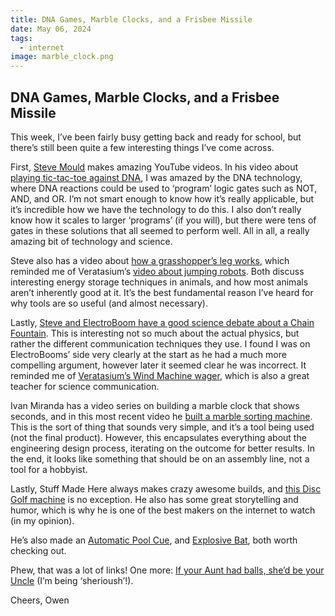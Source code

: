 ```yaml
---
title: DNA Games, Marble Clocks, and a Frisbee Missile
date: May 06, 2024
tags:
  - internet
image: marble_clock.png
---
```


## DNA Games, Marble Clocks, and a Frisbee Missile

This week, I’ve been fairly busy getting back and ready for school, but there’s still been quite a few interesting things I’ve come across.

First, [Steve Mould](https://www.youtube.com/@SteveMould) makes amazing YouTube videos. In his video about [playing tic-tac-toe against DNA](https://www.youtube.com/watch?v=GgPdRKqcRTE), I was amazed by the DNA technology, where DNA reactions could be used to ‘program’ logic gates such as NOT, AND, and OR. I’m not smart enough to know how it’s really applicable, but it’s incredible how we have the technology to do this. I also don’t really know how it scales to larger ‘programs’ (if you will), but there were tens of gates in these solutions that all seemed to perform well. All in all, a really amazing bit of technology and science.

Steve also has a video about [how a grasshopper’s leg works](https://www.youtube.com/watch?v=xUUW6SYl_ak), which reminded me of Veratasium’s [video about jumping robots](https://www.youtube.com/watch?v=daaDuC1kbds). Both discuss interesting energy storage techniques in animals, and how most animals aren’t inherently good at it. It’s the best fundamental reason I’ve heard for why tools are so useful (and almost necessary).

Lastly, [Steve and ElectroBoom have a good science debate about a Chain Fountain](https://www.youtube.com/playlist?list=PLcqX4UMXNKEdNBKABT3ZF6Fvu5Jkq3OxB). This is interesting not so much about the actual physics, but rather the different communication techniques they use. I found I was on ElectroBooms’ side very clearly at the start as he had a much more compelling argument, however later it seemed clear he was incorrect. It reminded me of [Veratasium’s Wind Machine wager](https://www.youtube.com/watch?v=yCsgoLc_fzI), which is also a great teacher for science communication.

Ivan Miranda has a video series on building a marble clock that shows seconds, and in this most recent video he [built a marble sorting machine](https://www.youtube.com/watch?v=pMEaQmn1iP4). This is the sort of thing that sounds very simple, and it’s a tool being used (not the final product). However, this encapsulates everything about the engineering design process, iterating on the outcome for better results. In the end, it looks like something that should be on an assembly line, not a tool for a hobbyist.

Lastly, Stuff Made Here always makes crazy awesome builds, and [this Disc Golf machine](https://www.youtube.com/watch?v=t9rClZrbnrQ) is no exception. He also has some great storytelling and humor, which is why he is one of the best makers on the internet to watch (in my opinion).

He’s also made an [Automatic Pool Cue](https://www.youtube.com/watch?v=vsTTXYxydOE), and [Explosive Bat](https://www.youtube.com/watch?v=Puo6Vgcbxps&t=1311s), both worth checking out.

Phew, that was a lot of links! One more: [If your Aunt had balls, she’d be your Uncle](https://www.youtube.com/watch?v=2_O5YHX4urE) (I’m being ‘sherioush’!).

Cheers,
Owen
